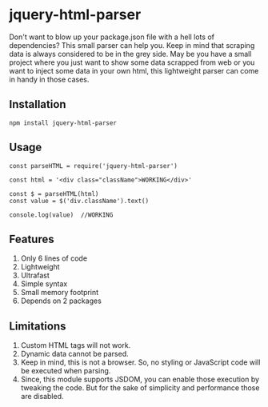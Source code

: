 # jquery-html-parser

Don't want to blow up your package.json file with a hell lots of dependencies? This small parser can help you.
 Keep in mind that scraping data is always considered to be in the grey side. May be you have a small project where 
you just want to show some data scrapped from web or you want to inject some data in your own html, this lightweight parser 
can come in handy in those cases.

## Installation
```
npm install jquery-html-parser
```

## Usage
```
const parseHTML = require('jquery-html-parser')

const html = '<div class="className">WORKING</div>'

const $ = parseHTML(html)
const value = $('div.className').text()

console.log(value)  //WORKING

```

## Features

1. Only 6 lines of code
2. Lightweight
3. Ultrafast
4. Simple syntax
5. Small memory footprint
6. Depends on 2 packages

## Limitations

1. Custom HTML tags will not work.
2. Dynamic data cannot be parsed.
3. Keep in mind, this is not a browser. So, no styling or JavaScript code will be executed when parsing.
4. Since, this module supports JSDOM, you can enable those execution by tweaking the code. But for the sake of simplicity and performance those are disabled.

